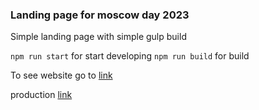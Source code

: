 ### Landing page for moscow day 2023

Simple landing page with simple gulp build

`npm run start` for start developing
`npm run build` for build

To see website go to [link](https://dihlofos.github.io/moscowday_2023/build/)

production [link](https://http://деньгорода.москва/)
